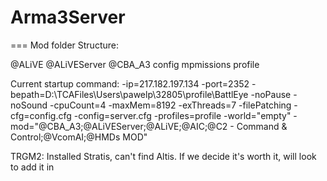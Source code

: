 # Arma3Server

=== Mod folder Structure:

@ALiVE
@ALiVEServer
@CBA_A3
config
mpmissions
profile
 
Current startup command:
-ip=217.182.197.134 -port=2352 -bepath=D:\TCAFiles\Users\pawelp\32805\profile\BattlEye -noPause -noSound -cpuCount=4 -maxMem=8192 -exThreads=7 -filePatching -cfg=config.cfg -config=server.cfg -profiles=profile -world="empty" -mod="@CBA_A3;@ALiVEServer;@ALiVE;@AIC;@C2 - Command & Control;@VcomAI;@HMDs MOD"


TRGM2:
Installed Stratis, can't find Altis. If we decide it's worth it, will look to add it in
